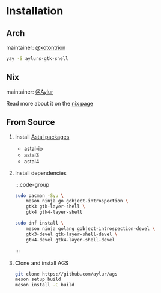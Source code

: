 # Installation

## Arch

maintainer: [@kotontrion](https://github.com/kotontrion)

```sh
yay -S aylurs-gtk-shell
```

## Nix

maintainer: [@Aylur](https://github.com/Aylur)

Read more about it on the [nix page](./nix)

## From Source

1. Install
   [Astal packages](https://aylur.github.io/astal/guide/getting-started/installation)

   - astal-io
   - astal3
   - astal4

2. Install dependencies

   :::code-group

   ```sh [<i class="devicon-archlinux-plain"></i> Arch]
   sudo pacman -Syu \
       meson ninja go gobject-introspection \
       gtk3 gtk-layer-shell \
       gtk4 gtk4-layer-shell
   ```

   ```sh [<i class="devicon-fedora-plain"></i> Fedora]
   sudo dnf install \
       meson ninja golang gobject-introspection-devel \
       gtk3-devel gtk-layer-shell-devel \
       gtk4-devel gtk4-layer-shell-devel
   ```

   :::

3. Clone and install AGS

   ```sh
   git clone https://github.com/aylur/ags
   meson setup build
   meson install -C build
   ```
